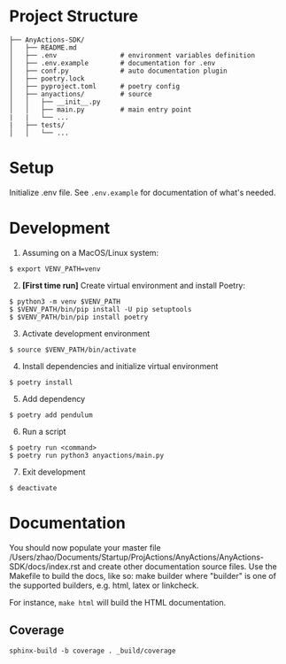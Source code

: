 # Project Structure
```
├── AnyActions-SDK/
│   ├── README.md
│   ├── .env                # environment variables definition
│   ├── .env.example        # documentation for .env
│   ├── conf.py             # auto documentation plugin
│   ├── poetry.lock
│   ├── pyproject.toml      # poetry config
│   ├── anyactions/         # source
│   │   ├── __init__.py
│   │   ├── main.py         # main entry point
|   |   └── ...
|   ├── tests/
│   │   └── ...
```

# Setup
Initialize .env file. See `.env.example` for documentation of what's needed.

# Development
1. Assuming on a MacOS/Linux system:
```
$ export VENV_PATH=venv
```

2. **[First time run]** Create virtual environment and install Poetry:
```
$ python3 -m venv $VENV_PATH
$ $VENV_PATH/bin/pip install -U pip setuptools
$ $VENV_PATH/bin/pip install poetry
```

3. Activate development environment
```
$ source $VENV_PATH/bin/activate
```

4. Install dependencies and initialize virtual environment
```
$ poetry install
```

5. Add dependency
```
$ poetry add pendulum
```

6. Run a script
```
$ poetry run <command>
$ poetry run python3 anyactions/main.py
```

7. Exit development
```
$ deactivate
```

# Documentation
<!-- ```
$ poetry run sphinx-autodoc -o docs/source/api anyactions/
$ poetry run sphinx-build -b html docs/source/api docs/build/api
``` -->

You should now populate your master file /Users/zhao/Documents/Startup/ProjActions/AnyActions/AnyActions-SDK/docs/index.rst and create other documentation source files. Use the Makefile to build the docs, like so:
   make builder
where "builder" is one of the supported builders, e.g. html, latex or linkcheck.

For instance, `make html` will build the HTML documentation.

## Coverage
```
sphinx-build -b coverage . _build/coverage
```
<!-- ```
$ poetry run sphinx-coverage -o docs/source/api anyactions/
$ poetry run sphinx-build -b html docs/source/api docs/build/api   
``` -->